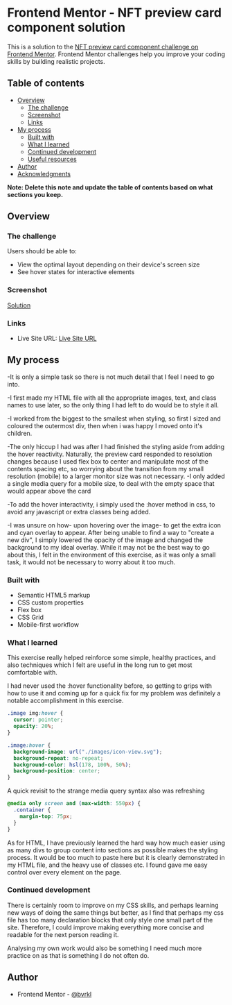 # Frontend Mentor - NFT preview card component solution

This is a solution to the [NFT preview card component challenge on Frontend Mentor](https://www.frontendmentor.io/challenges/nft-preview-card-component-SbdUL_w0U). Frontend Mentor challenges help you improve your coding skills by building realistic projects.

## Table of contents

- [Overview](#overview)
  - [The challenge](#the-challenge)
  - [Screenshot](#screenshot)
  - [Links](#links)
- [My process](#my-process)
  - [Built with](#built-with)
  - [What I learned](#what-i-learned)
  - [Continued development](#continued-development)
  - [Useful resources](#useful-resources)
- [Author](#author)
- [Acknowledgments](#acknowledgments)

**Note: Delete this note and update the table of contents based on what sections you keep.**

## Overview

### The challenge

Users should be able to:

- View the optimal layout depending on their device's screen size
- See hover states for interactive elements

### Screenshot

[Solution](./images/nftProjectScreenshot.jpg)

### Links

- Live Site URL: [Live Site URL](https://nft-preview-card-component-main-qze6r4op2-bvrkl.vercel.app/)

## My process

-It is only a simple task so there is not much detail that I feel I need to go into.

-I first made my HTML file with all the appropriate images, text, and class names to use later, so the only thing I had left to do would be to style it all.

-I worked from the biggest to the smallest when styling, so first I sized and coloured the outermost div, then when i was happy I moved onto it's children.

-The only hiccup I had was after I had finished the styling aside from adding the hover reactivity. Naturally, the preview card responded to resolution changes because I used flex box to center and manipulate most of the contents spacing etc, so worrying about the transition from my small resolution (mobile) to a larger monitor size was not necessary.
-I only added a single media query for a mobile size, to deal with the empty space that would appear above the card

-To add the hover interactivity, i simply used the :hover method in css, to avoid any javascript or extra classes being added.

-I was unsure on how- upon hovering over the image- to get the extra icon and cyan overlay to appear. After being unable to find a way to "create a new div", I simply lowered the opacity of the image and changed the background to my ideal overlay. While it may not be the best way to go about this, I felt in the environment of this exercise, as it was only a small task, it would not be necessary to worry about it too much.

### Built with

- Semantic HTML5 markup
- CSS custom properties
- Flex box
- CSS Grid
- Mobile-first workflow

### What I learned

This exercise really helped reinforce some simple, healthy practices, and also techniques which I felt are useful in the long run to get most comfortable with.

I had never used the :hover functionality before, so getting to grips with how to use it and coming up for a quick fix for my problem was definitely a notable accomplishment in this exercise.

```css
.image img:hover {
  cursor: pointer;
  opacity: 20%;
}

.image:hover {
  background-image: url("./images/icon-view.svg");
  background-repeat: no-repeat;
  background-color: hsl(178, 100%, 50%);
  background-position: center;
}
```

A quick revisit to the strange media query syntax also was refreshing

```css
@media only screen and (max-width: 550px) {
  .container {
    margin-top: 75px;
  }
}
```

As for HTML, I have previously learned the hard way how much easier using as many divs to group content into sections as possible makes the styling process. It would be too much to paste here but it is clearly demonstrated in my HTML file, and the heavy use of classes etc. I found gave me easy control over every element on the page.

### Continued development

There is certainly room to improve on my CSS skills, and perhaps learning new ways of doing the same things but better, as I find that perhaps my css file has too many declaration blocks that only style one small part of the site. Therefore, I could improve making everything more concise and readable for the next person reading it.

Analysing my own work would also be something I need much more practice on as that is something I do not often do.

## Author

- Frontend Mentor - [@bvrkl](https://www.frontendmentor.io/profile/bvrkl)
